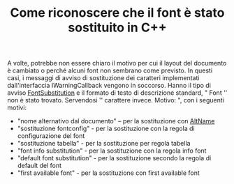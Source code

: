 ﻿---
title: Come riconoscere che il font è stato sostituito in C++
second_title: Aspose.Words per C++
articleTitle: Come riconoscere che il font è stato sostituito
linktitle: Come riconoscere che il font è stato sostituito
description: "Se non sei sicuro del motivo per cui il layout di un documento è cambiato o perché un determinato font non sembra come previsto, i messaggi di avviso di sostituzione del font possono essere d'aiuto."
type: docs
weight: 13
url: /it/cpp/how-to-recognize-that-the-font-was-replaced/
---

A volte, potrebbe non essere chiaro il motivo per cui il layout del documento è cambiato o perché alcuni font non sembrano come previsto. In questi casi, i messaggi di avviso di sostituzione dei caratteri implementati dall'interfaccia IWarningCallback vengono in soccorso. Hanno il tipo di avviso [FontSubstitution](https://reference.aspose.com/words/cpp/aspose.words/warningtype/) e il formato di testo di descrizione standard, " Font '<OriginalFont>' non è stato trovato. Servendosi '<SubstitutionFont>' carattere invece. Motivo: <Reason>", con i seguenti motivi:

- "nome alternativo dal documento" – per la sostituzione con [AltName](https://reference.aspose.com/words/cpp/aspose.words.fonts/fontinfo/get_altname/)
- "sostituzione fontconfig" - per la sostituzione con la regola di configurazione del font
- "sostituzione tabella" - per la sostituzione per regola tabella
- "font info substitution" - per la sostituzione con la regola info font
- "default font substitution" - per la sostituzione secondo la regola di default del font
- "first available font" - per la sostituzione con first available font
